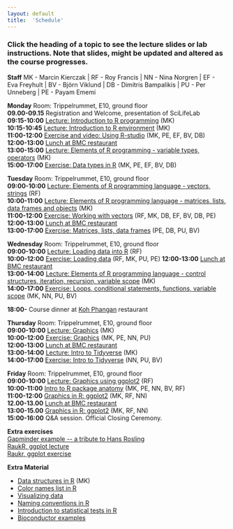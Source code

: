 ```yaml
---
layout: default
title:  'Schedule'
---
```


### Click the heading of a topic to see the lecture slides or lab instructions. Note that slides, might be updated and altered as the course progresses.

**Staff**
MK - Marcin Kierczak | RF - Roy Francis | NN - Nina Norgren | EF - Eva Freyhult | 
BV - Björn Viklund | DB - Dimitris Bampalikis | PU - Per Unneberg | PE - Payam Ememi

**Monday**
Room: Trippelrummet, E10, ground floor  
**09.00-09.15** Registration and Welcome, presentation of SciLifeLab  
**09:15-10:00** [Lecture: Introduction to R programming](Lectures/Lecture_1_-_Introduction.html) (MK)   
**10:15-10:45** [Lecture: Introduction to R environment](Lectures/Lecture_2_-_REnvironment.pdf) (MK)   
**11:00-12:00** [Exercise and video: Using R-studio](https://www.dropbox.com/s/3sy4ou2o8jh5syf/RCourseVideo.mov?dl=0) (MK, PE, EF, BV, DB)   
**12:00-13:00** [Lunch at BMC restaurant](http://www.hors.se/veckans-meny/?week_for=2019-11-10&rest=175&l=e)  
**13:00-15:00** [Lecture: Elements of R programming - variable types, operators](Lectures/Lecture_3_-_Elements1.pdf) (MK)   
**15:00-17:00** [Exercise: Data types in R](Exercises/DataTypes.md) (MK, PE, EF, BV, DB) 

**Tuesday**
Room: Trippelrummet, E10, ground floor  
**09:00-10:00** [Lecture: Elements of R programming language - vectors, strings](Lectures/Lecture_4_-_Elements2.pdf) (RF)   
**10:00-11:00** [Lecture: Elements of R programming language - matrices, lists, data frames and objects](Lectures/Lecture_5_-_Elements3.pdf) (MK)    
**11:00-12:00** [Exercise: Working with vectors](Exercises/Vectors.md) (RF, MK, DB, EF, BV, DB, PE)    
**12:00-13:00** [Lunch at BMC restaurant](http://www.hors.se/veckans-meny/?week_for=2019-11-10&rest=175&l=e)    
**13:00-17:00** [Exercise: Matrices, lists, data frames](Exercises/Dataframes.md) (PE, DB, PU, BV)    

**Wednesday**
Room: Trippelrummet, E10, ground floor  
**09:00-10:00** [Lecture: Loading data into R](Lectures/Lecture_7_-_Loading_data.pdf) (RF)   
**10:00-12:00** [Exercise: Loading data](Exercises/LoadData.md) (RF, MK, PU, PE) 
**12:00-13:00** [Lunch at BMC restaurant](http://www.hors.se/veckans-meny/?week_for=2019-11-10&rest=175&l=e)     
**13:00-14:00** [Lecture: Elements of R programming language - control structures, iteration, recursion, variable scope](Lectures/Lecture_6_-_Elements4.pdf) (MK)      
**14:00-17:00** [Exercise: Loops, conditional statements, functions, variable scope](Exercises/Loops.md) (MK, NN, PU, BV)   

**18:00-** Course dinner at [Koh Phangan](http://www.kohphangan.se) restaurant

**Thursday**
Room: Trippelrummet, E10, ground floor  
**09:00-10:00** [Lecture: Graphics](Lectures/Lecture_9_-_graphics.pdf) (MK)  
**10:00-12:00** [Exercise: Graphics](Exercises/PlotHandson.md) (MK, PE, NN, PU)    
**12:00-13:00** [Lunch at BMC restaurant](http://www.hors.se/veckans-meny/?week_for=2019-11-10&rest=175&l=e)   
**13:00-14:00** [Lecture: Intro to Tidyverse](Lectures/Lecture_tidyverse/tidyverse_presentation.html) (MK)   
**14:00-17:00** [Exercise: Intro to Tidyverse](Exercises/Lab_tidyverse/lab.html) (NN, PU, BV)   

**Friday**
Room: Trippelrummet, E10, ground floor  
**09:00-10:00** [Lecture: Graphics using ggplot2](Lectures/Lecture_10_-_ggplot2.pdf) (RF)  
**10:00-11:00** [Intro to R package anatomy](Lectures/rpackages_Sebastian.html) (MK, PE, NN, BV, RF)  
**11:00-12:00** [Graphics in R: ggplot2](Exercises/ggplots.md) (MK, RF, NN)  
**12.00-13.00** [Lunch at BMC restaurant](http://www.hors.se/veckans-meny/?week_for=2019-11-10&rest=175&l=e)   
**13:00-15.00** [Graphics in R: ggplot2](Exercises/ggplots.md) (MK, RF, NN)  
**15:00-16:00** Q&A session. Official Closing Ceremony.  
 
**Extra exercises**     
[Gapminder example -- a tribute to Hans Rosling](Exercises/Lab_gapminder_ggplot/gapminder.html)   
[RaukR, ggplot lecture](Exercises/ggplot_roy/presentation/ggplot_presentation.html)   
[Raukr, ggplot exercise](Exercises/ggplot_roy/lab/ggplot_lab.html)    

**Extra Material**
- [Data structures in R](files/R_data_structures_ver_1_1.pdf) (MK)
- [Color names list in R](files/Rcolor.pdf)
- [Visualizing data](files/rules_for_using_color.pdf)
- [Naming conventions in R](files/Rnaming.pdf)
- [Introduction to statistical tests in R](files/stats_tests.pdf)
- [Bioconductor examples](https://f1000research.com/gateways/bioconductor)
